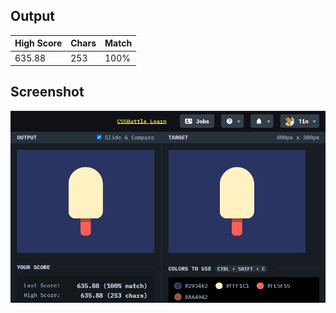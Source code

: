 ## Output

| High Score | Chars | Match |
| ---------- | ----- | ----- |
| 635.88     | 253   | 100%  |

## Screenshot

![screenshot](screenshot.png)
